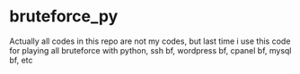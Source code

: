 bruteforce_py
=============

Actually all codes in this repo are not my codes, but last time i use this code for playing
all bruteforce with python, ssh bf, wordpress bf, cpanel bf, mysql bf, etc
